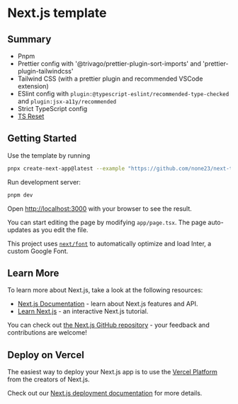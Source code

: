# Next.js template

## Summary

- Pnpm
- Prettier config with '@trivago/prettier-plugin-sort-imports' and 'prettier-plugin-tailwindcss'
- Tailwind CSS (with a prettier plugin and recommended VSCode extension)
- ESlint config with `plugin:@typescript-eslint/recommended-type-checked` and `plugin:jsx-a11y/recommended`
- Strict TypeScript config
- [TS Reset](https://github.com/mattpocock/ts-reset)

## Getting Started

Use the template by running

```bash
pnpx create-next-app@latest --example "https://github.com/none23/next-template" [project-name]
```

Run development server:

```bash
pnpm dev
```

Open [http://localhost:3000](http://localhost:3000) with your browser to see the result.

You can start editing the page by modifying `app/page.tsx`. The page auto-updates as you edit the file.

This project uses [`next/font`](https://nextjs.org/docs/basic-features/font-optimization) to automatically optimize and load Inter, a custom Google Font.

## Learn More

To learn more about Next.js, take a look at the following resources:

- [Next.js Documentation](https://nextjs.org/docs) - learn about Next.js features and API.
- [Learn Next.js](https://nextjs.org/learn) - an interactive Next.js tutorial.

You can check out [the Next.js GitHub repository](https://github.com/vercel/next.js/) - your feedback and contributions are welcome!

## Deploy on Vercel

The easiest way to deploy your Next.js app is to use the [Vercel Platform](https://vercel.com/new?utm_medium=default-template&filter=next.js&utm_source=create-next-app&utm_campaign=create-next-app-readme) from the creators of Next.js.

Check out our [Next.js deployment documentation](https://nextjs.org/docs/deployment) for more details.
